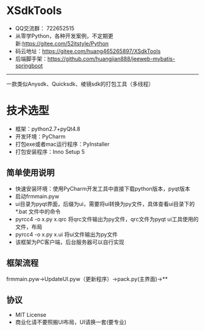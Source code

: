  XSdkTools
===============
*   QQ交流群： 722652515 
*   从零学Python，各种开发案例，不定期更新:https://gitee.com/52itstyle/Python
*   码云地址：https://gitee.com/huang465265897/XSdkTools
*   后端脚手架：https://github.com/huangjian888/jeeweb-mybatis-springboot

-----------------------------------
一款类似Anysdk、Quicksdk、棱镜sdk的打包工具（多线程）

技术选型
===============
* 框架：python2.7+pyQt4.8
* 开发环境：PyCharm
* 打包exe或者mac运行程序：PyInstaller
* 打包安装程序：Inno Setup 5

简单使用说明
-----------------------------------
* 快速安装环境：使用PyCharm开发工具中直接下载python版本，pyqt版本
* 启动frmmain.pyw
* ui目录为pyqt界面，后缀为ui，需要将ui转换为py文件，具体查看ui目录下的*.bat 文件中的命令
* pyrcc4 -o x.py x.qrc 将qrc文件输出为py文件，qrc文件为pyqt ui工具使用的文件，布局
* pyrcc4 -o x.py x.ui 将ui文件输出为py文件
* 该框架为PC客户端，后台服务器可以自行实现


框架流程
-----------------------------------
frmmain.pyw->UpdateUI.pyw（更新程序）->pack.py(主界面)->**

协议
-----------------------------------
* MIT License 
* 商业化请不要照搬UI布局，UI请换一套(要专业)




